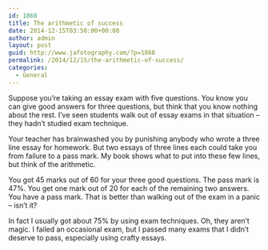 ```yaml
---
id: 1868
title: The arithmetic of success
date: 2014-12-15T03:50:00+00:00
author: admin
layout: post
guid: http://www.jafotography.com/?p=1868
permalink: /2014/12/15/the-arithmetic-of-success/
categories:
  - General
---
```

Suppose you&#8217;re taking an essay exam with five questions. You know you can give good answers for three questions, but think that you know nothing about the rest. I&#8217;ve seen students walk out of essay exams in that situation &#8211; they hadn&#8217;t studied exam technique.

Your teacher has brainwashed you by punishing anybody who wrote a three line essay for homework. But two essays of three lines each could take you from failure to a pass mark. My book shows what to put into these few lines, but think of the arithmetic.

You got 45 marks out of 60 for your three good questions. The pass mark is 47%. You get one mark out of 20 for each of the remaining two answers. You have a pass mark. That is better than walking out of the exam in a panic &#8211; isn&#8217;t it?

In fact I usually got about 75% by using exam techniques. Oh, they aren&#8217;t magic. I failed an occasional exam, but I passed many exams that I didn&#8217;t deserve to pass, especially using crafty essays.
